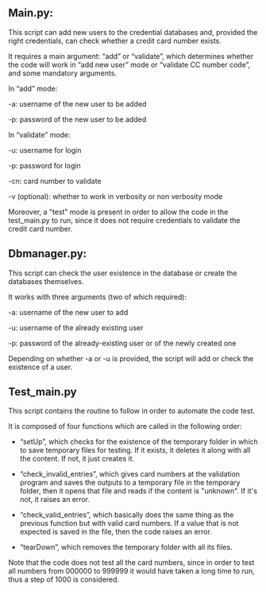 ## Main.py:

This script can add new users to the credential databases and, provided the right credentials, can check whether a credit card number exists.

It requires a main argument: “add” or “validate”, which determines whether the code will work in “add new user” mode or “validate CC number code”, and some mandatory arguments.

In “add” mode:

  -a: username of the new user to be added
    
  -p: password of the new user to be added

In “validate” mode:
 
  -u: username for login
    
  -p: password for login
    
  -cn: card number to validate
   
  -v (optional): whether to work in verbosity or non verbosity mode
    
Moreover, a "test" mode is present in order to allow the code in the test_main.py to run, since it does not require credentials to validate the credit card number. 


## Dbmanager.py:

This script can check the user existence in the database or create the databases themselves.

It works with three arguments (two of which required):

  -a: username of the new user to add
    
  -u: username of the already existing user
    
  -p: password of the already-existing user or of the newly created one

Depending on whether -a or -u is provided, the script will add or check the existence of a user.

## Test_main.py

This script contains the routine to follow in order to automate the code test. 

It is composed of four functions which are called in the following order:

  - “setUp”, which checks for the existence of the temporary folder in which to save temporary files for testing. If it exists, it            deletes it along with all the content. If not, it just creates it.
    
  - “check_invalid_entries”, which gives card numbers at the validation program and saves the outputs to a temporary file in the              temporary folder, then it opens that file and reads if the content is "unknown". If it's not, it raises an error.
    
  - “check_valid_entries”, which basically does the same thing as the previous function but with valid card numbers. If a value that          is not expected is saved in the file, then the code raises an error.
    
  - “tearDown”, which removes the temporary folder with all its files.

Note that the code does not test all the card numbers, since in order to test all numbers from 000000 to 999999 it would have taken a long time to run, thus a step of 1000 is considered.

